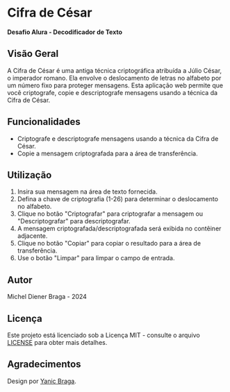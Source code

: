 # Cifra de César

**Desafio Alura - Decodificador de Texto**

## Visão Geral

A Cifra de César é uma antiga técnica criptográfica atribuída a Júlio César, o imperador romano. Ela envolve o deslocamento de letras no alfabeto por um número fixo para proteger mensagens. Esta aplicação web permite que você criptografe, copie e descriptografe mensagens usando a técnica da Cifra de César.

## Funcionalidades

- Criptografe e descriptografe mensagens usando a técnica da Cifra de César.
- Copie a mensagem criptografada para a área de transferência.

## Utilização

1. Insira sua mensagem na área de texto fornecida.
2. Defina a chave de criptografia (1-26) para determinar o deslocamento no alfabeto.
3. Clique no botão "Criptografar" para criptografar a mensagem ou "Descriptografar" para descriptografar.
4. A mensagem criptografada/descriptografada será exibida no contêiner adjacente.
5. Clique no botão "Copiar" para copiar o resultado para a área de transferência.
6. Use o botão "Limpar" para limpar o campo de entrada.

## Autor

Michel Diener Braga - 2024

## Licença

Este projeto está licenciado sob a Licença MIT - consulte o arquivo [LICENSE](LICENSE) para obter mais detalhes.

## Agradecimentos

Design por [Yanic Braga](https://www.linkedin.com/in/yanicbraga/).
